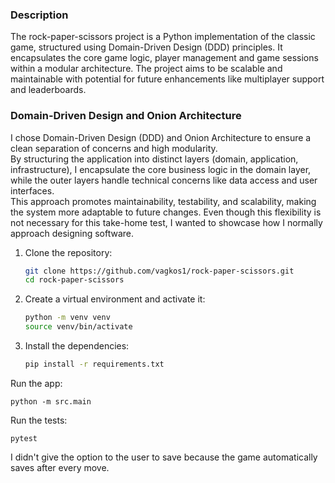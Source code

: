 ### Description

The rock-paper-scissors project is a Python implementation of the classic game, structured using Domain-Driven Design (DDD) principles. It encapsulates the core game logic, player management and game sessions within a modular architecture. The project aims to be scalable and maintainable with potential for future enhancements like multiplayer support and leaderboards.

### Domain-Driven Design and Onion Architecture

I chose Domain-Driven Design (DDD) and Onion Architecture to ensure a clean separation of concerns and high modularity.  
By structuring the application into distinct layers (domain, application, infrastructure), I encapsulate the core business logic in the domain layer, while the outer layers handle technical concerns like data access and user interfaces.  
This approach promotes maintainability, testability, and scalability, making the system more adaptable to future changes.
Even though this flexibility is not necessary for this take-home test, I wanted to showcase how I normally approach designing software.

1. Clone the repository:
    ```sh
    git clone https://github.com/vagkos1/rock-paper-scissors.git
    cd rock-paper-scissors
    ```

2. Create a virtual environment and activate it:
    ```sh
    python -m venv venv
    source venv/bin/activate
    ```

3. Install the dependencies:
    ```sh
    pip install -r requirements.txt
    ```

Run the app:
```
python -m src.main
```

Run the tests:
```
pytest
```

I didn't give the option to the user to save because the game automatically saves after every move.

